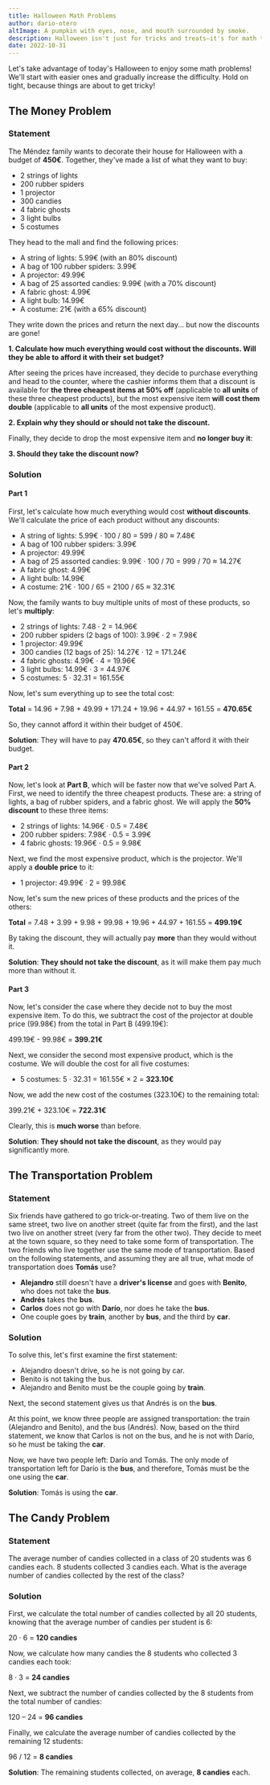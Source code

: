 ```yaml
---
title: Halloween Math Problems
author: dario-otero
altImage: A pumpkin with eyes, nose, and mouth surrounded by smoke.
description: Halloween isn't just for tricks and treats—it's for math too! Check out these fun and challenging Halloween-themed math problems.
date: 2022-10-31
---
```


Let's take advantage of today's Halloween to enjoy some math problems! We'll start with easier ones and gradually increase the difficulty. Hold on tight, because things are about to get tricky!

## The Money Problem

### Statement

The Méndez family wants to decorate their house for Halloween with a budget of **450€**. Together, they've made a list of what they want to buy:

- 2 strings of lights
- 200 rubber spiders
- 1 projector
- 300 candies
- 4 fabric ghosts
- 3 light bulbs
- 5 costumes

They head to the mall and find the following prices:

- A string of lights: 5.99€ (with an 80% discount)
- A bag of 100 rubber spiders: 3.99€
- A projector: 49.99€
- A bag of 25 assorted candies: 9.99€ (with a 70% discount)
- A fabric ghost: 4.99€
- A light bulb: 14.99€
- A costume: 21€ (with a 65% discount)

They write down the prices and return the next day... but now the discounts are gone!

**1. Calculate how much everything would cost without the discounts. Will they be able to afford it with their set budget?**

After seeing the prices have increased, they decide to purchase everything and head to the counter, where the cashier informs them that a discount is available for **the three cheapest items at 50% off** (applicable to **all units** of these three cheapest products), but the most expensive item **will cost them double** (applicable to **all units** of the most expensive product).

**2. Explain why they should or should not take the discount.**

Finally, they decide to drop the most expensive item and **no longer buy it**:

**3. Should they take the discount now?**

### Solution

#### Part 1

First, let's calculate how much everything would cost **without discounts**. We'll calculate the price of each product without any discounts:

- A string of lights: 5.99€ · 100 / 80 = 599 / 80 ≈ 7.48€
- A bag of 100 rubber spiders: 3.99€
- A projector: 49.99€
- A bag of 25 assorted candies: 9.99€ · 100 / 70 = 999 / 70 ≈ 14.27€
- A fabric ghost: 4.99€
- A light bulb: 14.99€
- A costume: 21€ · 100 / 65 = 2100 / 65 ≈ 32.31€

Now, the family wants to buy multiple units of most of these products, so let's **multiply**:

- 2 strings of lights: 7.48 · 2 = 14.96€
- 200 rubber spiders (2 bags of 100): 3.99€ · 2 = 7.98€
- 1 projector: 49.99€
- 300 candies (12 bags of 25): 14.27€ · 12 = 171.24€
- 4 fabric ghosts: 4.99€ · 4 = 19.96€
- 3 light bulbs: 14.99€ · 3 = 44.97€
- 5 costumes: 5 · 32.31 = 161.55€

Now, let's sum everything up to see the total cost:

**Total** = 14.96 + 7.98 + 49.99 + 171.24 + 19.96 + 44.97 + 161.55 = **470.65€**

So, they cannot afford it within their budget of 450€.

**Solution**: They will have to pay **470.65€**, so they can't afford it with their budget.

#### Part 2

Now, let's look at **Part B**, which will be faster now that we've solved Part A. First, we need to identify the three cheapest products. These are: a string of lights, a bag of rubber spiders, and a fabric ghost. We will apply the **50% discount** to these three items:

- 2 strings of lights: 14.96€ · 0.5 = 7.48€
- 200 rubber spiders: 7.98€ · 0.5 = 3.99€
- 4 fabric ghosts: 19.96€ · 0.5 = 9.98€

Next, we find the most expensive product, which is the projector. We'll apply a **double price** to it:

- 1 projector: 49.99€ · 2 = 99.98€

Now, let's sum the new prices of these products and the prices of the others:

**Total** = 7.48 + 3.99 + 9.98 + 99.98 + 19.96 + 44.97 + 161.55 = **499.19€**

By taking the discount, they will actually pay **more** than they would without it.

**Solution**: **They should not take the discount**, as it will make them pay much more than without it.

#### Part 3

Now, let's consider the case where they decide not to buy the most expensive item. To do this, we subtract the cost of the projector at double price (99.98€) from the total in Part B (499.19€):

499.19€ - 99.98€ = **399.21€**

Next, we consider the second most expensive product, which is the costume. We will double the cost for all five costumes:

- 5 costumes: 5 · 32.31 = 161.55€ × 2 = **323.10€**

Now, we add the new cost of the costumes (323.10€) to the remaining total:

399.21€ + 323.10€ = **722.31€**

Clearly, this is **much worse** than before.

**Solution**: **They should not take the discount**, as they would pay significantly more.

## The Transportation Problem

### Statement

Six friends have gathered to go trick-or-treating. Two of them live on the same street, two live on another street (quite far from the first), and the last two live on another street (very far from the other two). They decide to meet at the town square, so they need to take some form of transportation. The two friends who live together use the same mode of transportation. Based on the following statements, and assuming they are all true, what mode of transportation does **Tomás** use?

- **Alejandro** still doesn't have a **driver's license** and goes with **Benito**, who does not take the **bus**.
- **Andrés** takes the **bus**.
- **Carlos** does not go with **Darío**, nor does he take the **bus**.
- One couple goes by **train**, another by **bus**, and the third by **car**.

### Solution

To solve this, let's first examine the first statement:

- Alejandro doesn't drive, so he is not going by car.
- Benito is not taking the bus.
- Alejandro and Benito must be the couple going by **train**.

Next, the second statement gives us that Andrés is on the **bus**.

At this point, we know three people are assigned transportation: the train (Alejandro and Benito), and the bus (Andrés). Now, based on the third statement, we know that Carlos is not on the bus, and he is not with Darío, so he must be taking the **car**.

Now, we have two people left: Darío and Tomás. The only mode of transportation left for Darío is the **bus**, and therefore, Tomás must be the one using the **car**.

**Solution**: Tomás is using the **car**.

## The Candy Problem

### Statement

The average number of candies collected in a class of 20 students was 6 candies each. 8 students collected 3 candies each. What is the average number of candies collected by the rest of the class?

### Solution

First, we calculate the total number of candies collected by all 20 students, knowing that the average number of candies per student is 6:

20 · 6 = **120 candies**

Now, we calculate how many candies the 8 students who collected 3 candies each took:

8 · 3 = **24 candies**

Next, we subtract the number of candies collected by the 8 students from the total number of candies:

120 – 24 = **96 candies**

Finally, we calculate the average number of candies collected by the remaining 12 students:

96 / 12 = **8 candies**

**Solution**: The remaining students collected, on average, **8 candies** each.
